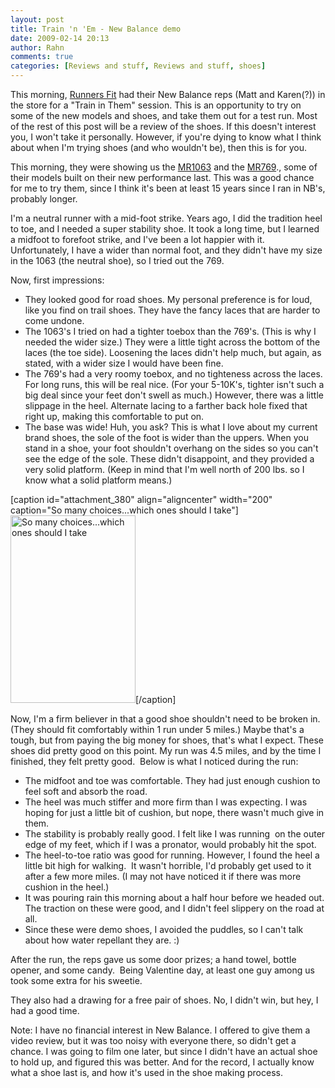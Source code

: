 ```yaml
---
layout: post
title: Train 'n 'Em - New Balance demo
date: 2009-02-14 20:13
author: Rahn
comments: true
categories: [Reviews and stuff, Reviews and stuff, shoes]
---
```

This morning, <a href="http://www.runnersfit.com">Runners Fit</a> had their New Balance reps (Matt and Karen(?)) in the store for a "Train in Them" session. This is an opportunity to try on some of the new models and shoes, and take them out for a test run. Most of the rest of this post will be a review of the shoes. If this doesn't interest you, I won't take it personally. However, if you're dying to know what I think about when I'm trying shoes (and who wouldn't be), then this is for you.

This morning, they were showing us the <a href="http://www.newbalance.com/products/MR1063/">MR1063</a> and the <a href="http://www.newbalance.com/running/training/MR769/">MR769</a>., some of their models built on their new performance last. This was a good chance for me to try them, since I think it's been at least 15 years since I ran in NB's, probably longer.

I'm a neutral runner with a mid-foot strike. Years ago, I did the tradition heel to toe, and I needed a super stability shoe. It took a long time, but I learned a midfoot to forefoot strike, and I've been a lot happier with it. Unfortunately, I have a wider than normal foot, and they didn't have my size in the 1063 (the neutral shoe), so I tried out the 769.

Now, first impressions:
<ul>
	<li>They looked good for road shoes. My personal preference is for loud, like you find on trail shoes. They have the fancy laces that are harder to come undone.</li>
	<li>The 1063's I tried on had a tighter toebox than the 769's. (This is why I needed the wider size.) They were a little tight across the bottom of the laces (the toe side). Loosening the laces didn't help much, but again, as stated, with a wider size I would have been fine.</li>
	<li>The 769's had a very roomy toebox, and no tighteness across the laces. For long runs, this will be real nice. (For your 5-10K's, tighter isn't such a big deal since your feet don't swell as much.) However, there was a little slippage in the heel. Alternate lacing to a farther back hole fixed that right up, making this comfortable to put on.</li>
	<li>The base was wide! Huh, you ask? This is what I love about my current brand shoes, the sole of the foot is wider than the uppers. When you stand in a shoe, your foot shouldn't overhang on the sides so you can't see the edge of the sole. These didn't disappoint, and they provided a very solid platform. (Keep in mind that I'm well north of 200 lbs. so I know what a solid platform means.)</li>
</ul>
[caption id="attachment_380" align="aligncenter" width="200" caption="So many choices...which ones should I take"]<a href="http://www.gonesomewhere.com/wp-content/uploads/2009/02/mark-contemplates-shoes.jpg"><img class="size-medium wp-image-380" title="mark-contemplates-shoes" src="http://www.gonesomewhere.com/wp-content/uploads/2009/02/mark-contemplates-shoes-200x300.jpg" alt="So many choices...which ones should I take" width="200" height="300" /></a>[/caption]

Now, I'm a firm believer in that a good shoe shouldn't need to be broken in. (They should fit comfortably within 1 run under 5 miles.) Maybe that's a tough, but from paying the big money for shoes, that's what I expect. These shoes did pretty good on this point. My run was 4.5 miles, and by the time I finished, they felt pretty good.  Below is what I noticed during the run:
<ul>
	<li>The midfoot and toe was comfortable. They had just enough cushion to feel soft and absorb the road.</li>
	<li>The heel was much stiffer and more firm than I was expecting. I was hoping for just a little bit of cushion, but nope, there wasn't much give in them.</li>
	<li>The stability is probably really good. I felt like I was running  on the outer edge of my feet, which if I was a pronator, would probably hit the spot.</li>
	<li>The heel-to-toe ratio was good for running. However, I found the heel a little bit high for walking.  It wasn't horrible, I'd probably get used to it after a few more miles. (I may not have noticed it if there was more cushion in the heel.)</li>
	<li>It was pouring rain this morning about a half hour before we headed out. The traction on these were good, and I didn't feel slippery on the road at all.</li>
	<li>Since these were demo shoes, I avoided the puddles, so I can't talk about how water repellant they are. :)</li>
</ul>
After the run, the reps gave us some door prizes; a hand towel, bottle opener, and some candy.  Being Valentine day, at least one guy among us took some extra for his sweetie.

They also had a drawing for a free pair of shoes. No, I didn't win, but hey, I had a good time.

Note: I have no financial interest in New Balance. I offered to give them a video review, but it was too noisy with everyone there, so didn't get a chance. I was going to film one later, but since I didn't have an actual shoe to hold up, and figured this was better. And for the record, I actually know what a shoe last is, and how it's used in the shoe making process.
